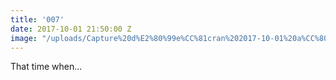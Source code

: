 ```yaml
---
title: '007'
date: 2017-10-01 21:50:00 Z
image: "/uploads/Capture%20d%E2%80%99e%CC%81cran%202017-10-01%20a%CC%80%2013.20.48.png"
---
```


That time when...